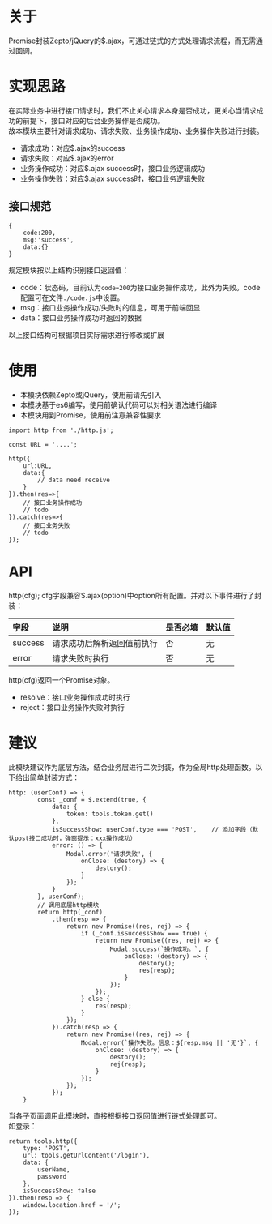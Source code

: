 # 关于
Promise封装Zepto/jQuery的$.ajax，可通过链式的方式处理请求流程，而无需通过回调。

# 实现思路
在实际业务中进行接口请求时，我们不止关心请求本身是否成功，更关心当请求成功的前提下，接口对应的后台业务操作是否成功。  
故本模块主要针对请求成功、请求失败、业务操作成功、业务操作失败进行封装。

- 请求成功：对应$.ajax的success
- 请求失败：对应$.ajax的error
- 业务操作成功：对应$.ajax success时，接口业务逻辑成功
- 业务操作失败：对应$.ajax success时，接口业务逻辑失败

## 接口规范
```
{
    code:200,
    msg:'success',
    data:{}
}
```
规定模块按以上结构识别接口返回值：

- code：状态码，目前认为`code=200`为接口业务操作成功，此外为失败。code配置可在文件`./code.js`中设置。
- msg：接口业务操作成功/失败时的信息，可用于前端回显
- data：接口业务操作成功时返回的数据

以上接口结构可根据项目实际需求进行修改或扩展

# 使用
- 本模块依赖Zepto或jQuery，使用前请先引入
- 本模块基于es6编写，使用前确认代码可以对相关语法进行编译
- 本模块用到Promise，使用前注意兼容性要求

```
import http from './http.js';

const URL = '....';

http({
    url:URL,
    data:{
        // data need receive
    }
}).then(res=>{
    // 接口业务操作成功
    // todo 
}).catch(res=>{
    // 接口业务失败
    // todo
});

```

# API
http(cfg);
cfg字段兼容$.ajax(option)中option所有配置。并对以下事件进行了封装：

| 字段           | 说明             | 是否必填     | 默认值|
|:---           |:--------         |:------      |:------|
| success       | 请求成功后解析返回值前执行    | 否           | 无|
| error         | 请求失败时执行               | 否          | 无|

http(cfg)返回一个Promise对象。

- resolve：接口业务操作成功时执行
- reject：接口业务操作失败时执行

# 建议
此模块建议作为底层方法，结合业务层进行二次封装，作为全局http处理函数。以下给出简单封装方式：
```
http: (userConf) => {
        const _conf = $.extend(true, {
            data: {
                token: tools.token.get()
            },
            isSuccessShow: userConf.type === 'POST',    // 添加字段（默认post接口成功时，弹窗提示：xxx操作成功）
            error: () => {
                Modal.error('请求失败', {
                    onClose: (destory) => {
                        destory();
                    }
                });
            }
        }, userConf);
        // 调用底层http模块
        return http(_conf)
            .then(resp => {
                return new Promise((res, rej) => {
                    if (_conf.isSuccessShow === true) {
                        return new Promise((res, rej) => {
                            Modal.success(`操作成功。`, {
                                onClose: (destory) => {
                                    destory();
                                    res(resp);
                                }
                            });
                        });
                    } else {
                        res(resp);
                    }
                });
            }).catch(resp => {
                return new Promise((res, rej) => {
                    Modal.error(`操作失败。信息：${resp.msg || '无'}`, {
                        onClose: (destory) => {
                            destory();
                            rej(resp);
                        }
                    });
                });
            });
    }

```
当各子页面调用此模块时，直接根据接口返回值进行链式处理即可。   
如登录：
```
return tools.http({
    type: 'POST',
    url: tools.getUrlContent('/login'),
    data: {
        userName,
        password
    },
    isSuccessShow: false
}).then(resp => {
    window.location.href = '/';
});
```
